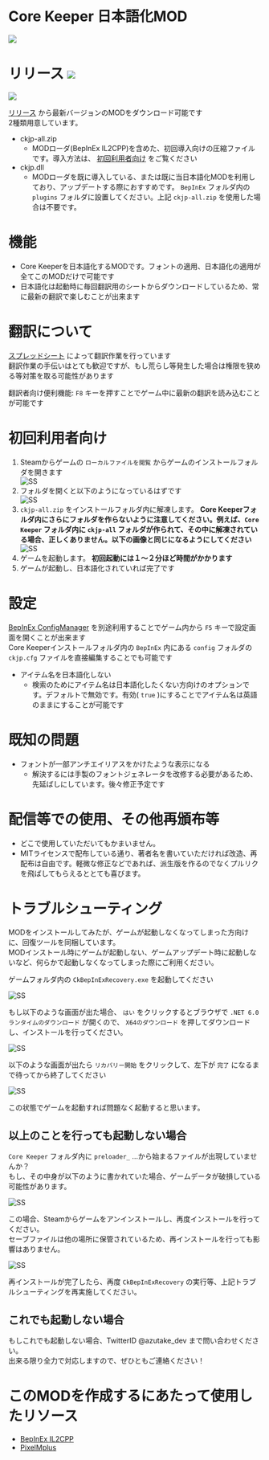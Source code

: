 ﻿# Core Keeper 日本語化MOD
<img align="center" src="img/ss.png">

# リリース [![](https://img.shields.io/github/downloads/azutake/corekeeper-jp/total.svg)](../../releases)
[![](https://img.shields.io/github/release/azutake/corekeeper-jp.svg?label=version)](../../releases/latest)

[リリース](../../releases) から最新バージョンのMODをダウンロード可能です  
2種類用意しています。
* ckjp-all.zip
  - MODローダ(BepInEx IL2CPP)を含めた、初回導入向けの圧縮ファイルです。導入方法は、 [初回利用者向け](#初回利用者向け) をご覧ください
* ckjp.dll
  - MODローダを既に導入している、または既に当日本語化MODを利用しており、アップデートする際におすすめです。 `BepInEx` フォルダ内の `plugins` フォルダに設置してください。上記 `ckjp-all.zip` を使用した場合は不要です。

# 機能
* Core Keeperを日本語化するMODです。フォントの適用、日本語化の適用が全てこのMODだけで可能です
* 日本語化は起動時に毎回翻訳用のシートからダウンロードしているため、常に最新の翻訳で楽しむことが出来ます

# 翻訳について
[スプレッドシート](https://docs.google.com/spreadsheets/d/1csBM-ZqZtG_z_JdLaFvGHHy8UABZdxRRdT_ShJM5zTE/edit#gid=0) によって翻訳作業を行っています  
翻訳作業の手伝いはとても歓迎ですが、もし荒らし等発生した場合は権限を狭める等対策を取る可能性があります

翻訳者向け便利機能: `F8` キーを押すことでゲーム中に最新の翻訳を読み込むことが可能です

# 初回利用者向け
1. Steamからゲームの `ローカルファイルを閲覧` からゲームのインストールフォルダを開きます  
![SS](img/steam_xqDTuLeSCe.png)
2. フォルダを開くと以下のようになっているはずです  
![SS](img/explorer_dBxPBY4Glo.png)
3.  `ckjp-all.zip` をインストールフォルダ内に解凍します。 **Core Keeperフォルダ内にさらにフォルダを作らないように注意してください。例えば、`Core Keeper` フォルダ内に `ckjp-all` フォルダが作られて、その中に解凍されている場合、正しくありません。以下の画像と同じになるようにしてください**  
![SS](img/explorer_7tgBzy59mR.png)
4. ゲームを起動します。 **初回起動には１～２分ほど時間がかかります**
5. ゲームが起動し、日本語化されていれば完了です

# 設定
[BepInEx ConfigManager](https://github.com/sinai-dev/BepInExConfigManager) を別途利用することでゲーム内から `F5` キーで設定画面を開くことが出来ます  
Core Keeperインストールフォルダ内の `BepInEx` 内にある `config` フォルダの `ckjp.cfg` ファイルを直接編集することでも可能です
* アイテム名を日本語化しない
  - 検索のためにアイテム名は日本語化したくない方向けのオプションです。デフォルトで無効です。有効( `true` )にすることでアイテム名は英語のままにすることが可能です

# 既知の問題
* フォントが一部アンチエイリアスをかけたような表示になる
  - 解決するには手製のフォントジェネレータを改修する必要があるため、先延ばしにしています。後々修正予定です

# 配信等での使用、その他再頒布等
* どこで使用していただいてもかまいません。
* MITライセンスで配布している通り、著者名を書いていただければ改造、再配布は自由です。軽微な修正などであれば、派生版を作るのでなくプルリクを飛ばしてもらえるととても喜びます。

# トラブルシューティング
MODをインストールしてみたが、ゲームが起動しなくなってしまった方向けに、回復ツールを同梱しています。  
MODインストール時にゲームが起動しない、ゲームアップデート時に起動しないなど、何らかで起動しなくなってしまった際にご利用ください。

ゲームフォルダ内の `CkBepInExRecovery.exe` を起動してください

![SS](img/explorer_7ADBg7WwWl.png)

もし以下のような画面が出た場合、 `はい` をクリックするとブラウザで `.NET 6.0 ランタイムのダウンロード` が開くので、 `X64のダウンロード` を押してダウンロードし、インストールを行ってください。

![SS](img/ckbepinexrecovery-error.png)

以下のような画面が出たら `リカバリー開始` をクリックして、左下が `完了` になるまで待ってから終了してください

![SS](img/CkBepInExRecovery_4r08KXimEP.png)

この状態でゲームを起動すれば問題なく起動すると思います。

## 以上のことを行っても起動しない場合

`Core Keeper` フォルダ内に `preloader_` …から始まるファイルが出現していませんか？  
もし、その中身が以下のように書かれていた場合、ゲームデータが破損している可能性があります。

![SS](img/Notepad_j2TW55vJwd.png)

この場合、Steamからゲームをアンインストールし、再度インストールを行ってください。  
セーブファイルは他の場所に保管されているため、再インストールを行っても影響はありません。

![SS](img/steam_NAJpMkWKKi.png)

再インストールが完了したら、再度 `CkBepInExRecovery` の実行等、上記トラブルシューティングを再実施してください。

## これでも起動しない場合
もしこれでも起動しない場合、TwitterID @azutake_dev まで問い合わせください。  
出来る限り全力で対応しますので、ぜひともご連絡ください！

# このMODを作成するにあたって使用したリソース
* [BepInEx IL2CPP](https://github.com/BepInEx/BepInEx)
* [PixelMplus](https://itouhiro.hatenablog.com/entry/20130602/font)
